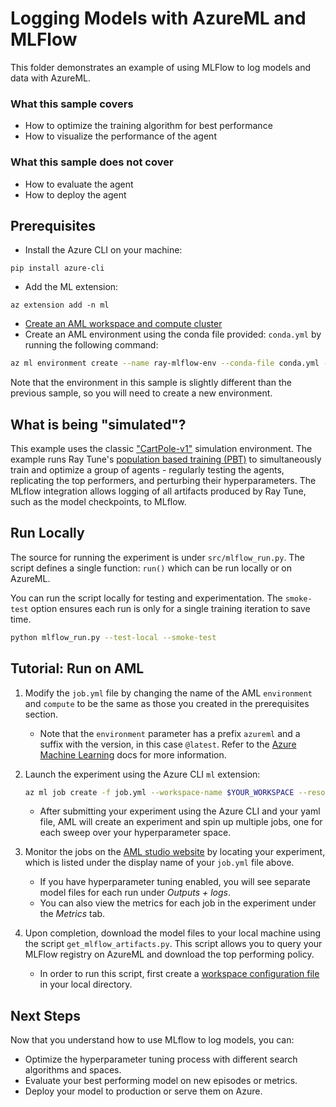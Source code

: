 # Logging Models with AzureML and MLFlow

This folder demonstrates an example of using MLFlow to log models and data with AzureML.

### What this sample covers

- How to optimize the training algorithm for best performance
- How to visualize the performance of the agent

### What this sample does not cover

- How to evaluate the agent
- How to deploy the agent


## Prerequisites

- Install the Azure CLI on your machine:
```
pip install azure-cli
```
- Add the ML extension:
```
az extension add -n ml
```
- [Create an AML workspace and compute cluster](https://azure.github.io/plato/#create-azure-resources)
- Create an AML environment using the conda file provided: ``conda.yml`` by running the following command:

```bash
az ml environment create --name ray-mlflow-env --conda-file conda.yml --image mcr.microsoft.com/azureml/openmpi4.1.0-ubuntu20.04 --resource-group $YOUR_RESOURCE_GROUP --workspace-name $YOUR_WORKSPACE
```

Note that the environment in this sample is slightly different than the previous sample, so you will need to create a new environment.

## What is being "simulated"?
This example uses the classic ["CartPole-v1"](https://gymnasium.farama.org/environments/classic_control/cart_pole/) simulation environment. The example runs Ray Tune's [population based training (PBT)](https://docs.ray.io/en/latest/_modules/ray/tune/schedulers/pbt.html) to simultaneously train and optimize a group of agents - regularly testing the agents, replicating the top performers, and perturbing their hyperparameters. The MLflow integration allows logging of all artifacts produced by Ray Tune, such as the model checkpoints, to MLflow.

## Run Locally
The source for running the experiment is under `src/mlflow_run.py`. The script defines a single function: `run()` which can be run locally or on AzureML.

You can run the script locally for testing and experimentation. The `smoke-test` option ensures each run is only for a single training iteration to save time.

```bash
python mlflow_run.py --test-local --smoke-test
```

## Tutorial: Run on AML

1. Modify the ``job.yml`` file by changing the name of the AML ``environment``
   and ``compute`` to be the same as those you created in the prerequisites
   section.
    - Note that the `environment` parameter has a prefix `azureml` and a suffix with the version, in this case `@latest`. Refer to the [Azure Machine Learning](https://learn.microsoft.com/en-us/azure/machine-learning/reference-yaml-job-command?view=azureml-api-2) docs for more information.

2. Launch the experiment using the Azure CLI `ml` extension:

    ```bash
    az ml job create -f job.yml --workspace-name $YOUR_WORKSPACE --resource-group $YOUR_RESOURCE_GROUP
    ```

    - After submitting your experiment using the Azure CLI and your yaml file, AML will create an experiment and spin up multiple jobs, one for each sweep over your hyperparameter space.

3. Monitor the jobs on the [AML studio website](https://ml.azure.com/) by locating your experiment, which is listed under the display name of your `job.yml` file above.
    - If you have hyperparameter tuning enabled, you will see separate model files for each run under *Outputs + logs*.
    - You can also view the metrics for each job in the experiment under the *Metrics* tab.

4. Upon completion, download the model files to your local machine using the script `get_mlflow_artifacts.py`. This script allows you to query your MLFlow registry on AzureML and download the top performing policy.
    - In order to run this script, first create a [workspace configuration file](https://learn.microsoft.com/en-us/azure/machine-learning/how-to-configure-environment?view=azureml-api-2#local-and-dsvm-only-create-a-workspace-configuration-file) in your local directory.

## Next Steps
Now that you understand how to use MLflow to log models, you can:
- Optimize the hyperparameter tuning process with different search algorithms and spaces.
- Evaluate your best performing model on new episodes or metrics.
- Deploy your model to production or serve them on Azure.
